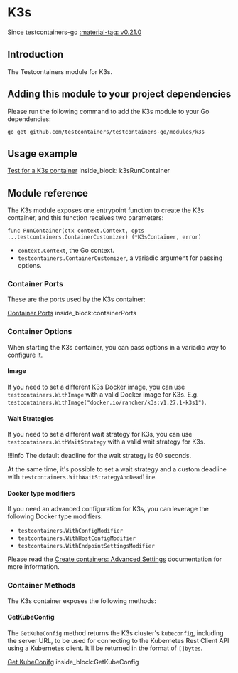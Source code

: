# K3s

Since testcontainers-go <a href="https://github.com/testcontainers/testcontainers-go/releases/tag/v0.21.0"><span class="tc-version">:material-tag: v0.21.0</span></a>

## Introduction

The Testcontainers module for K3s.

## Adding this module to your project dependencies

Please run the following command to add the K3s module to your Go dependencies:

```
go get github.com/testcontainers/testcontainers-go/modules/k3s
```

## Usage example

<!--codeinclude-->
[Test for a K3s container](../../modules/k3s/k3s_test.go) inside_block: k3sRunContainer
<!--/codeinclude-->

## Module reference

The K3s module exposes one entrypoint function to create the K3s container, and this function receives two parameters:

```golang
func RunContainer(ctx context.Context, opts ...testcontainers.ContainerCustomizer) (*K3sContainer, error)
```

- `context.Context`, the Go context.
- `testcontainers.ContainerCustomizer`, a variadic argument for passing options.


### Container Ports
These are the ports used by the K3s container:
<!--codeinclude-->
[Container Ports](../../modules/k3s/k3s.go) inside_block:containerPorts
<!--/codeinclude-->

### Container Options

When starting the K3s container, you can pass options in a variadic way to configure it.

#### Image

If you need to set a different K3s Docker image, you can use `testcontainers.WithImage` with a valid Docker image
for K3s. E.g. `testcontainers.WithImage("docker.io/rancher/k3s:v1.27.1-k3s1")`.

#### Wait Strategies

If you need to set a different wait strategy for K3s, you can use `testcontainers.WithWaitStrategy` with a valid wait strategy
for K3s.

!!!info
    The default deadline for the wait strategy is 60 seconds.

At the same time, it's possible to set a wait strategy and a custom deadline with `testcontainers.WithWaitStrategyAndDeadline`.

#### Docker type modifiers

If you need an advanced configuration for K3s, you can leverage the following Docker type modifiers:

- `testcontainers.WithConfigModifier`
- `testcontainers.WithHostConfigModifier`
- `testcontainers.WithEndpointSettingsModifier`

Please read the [Create containers: Advanced Settings](../features/creating_container.md#advanced-settings) documentation for more information.

### Container Methods

The K3s container exposes the following methods:

#### GetKubeConfig

The `GetKubeConfig` method returns the K3s cluster's `kubeconfig`, including the server URL, to be used for connecting
to the Kubernetes Rest Client API using a Kubernetes client. It'll be returned in the format of `[]bytes`.

<!--codeinclude-->
[Get KubeConifg](../../modules/k3s/k3s_test.go) inside_block:GetKubeConfig
<!--/codeinclude-->

